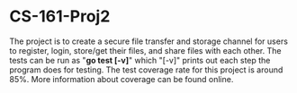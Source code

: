 # CS-161-Proj2

The project is to create a secure file transfer and storage channel for users to register, 
login, store/get their files, and share files with each other. The tests can be run as "$\textbf{go test [-v]}$" 
which "[-v]" prints out each step the program does for testing. The test coverage rate for this project is around 85%. 
More information about coverage can be found online. 
